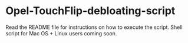 # Opel-TouchFlip-debloating-script
Read the README file for instructions on how to execute the script.
Shell script for Mac OS + Linux users coming soon. 
